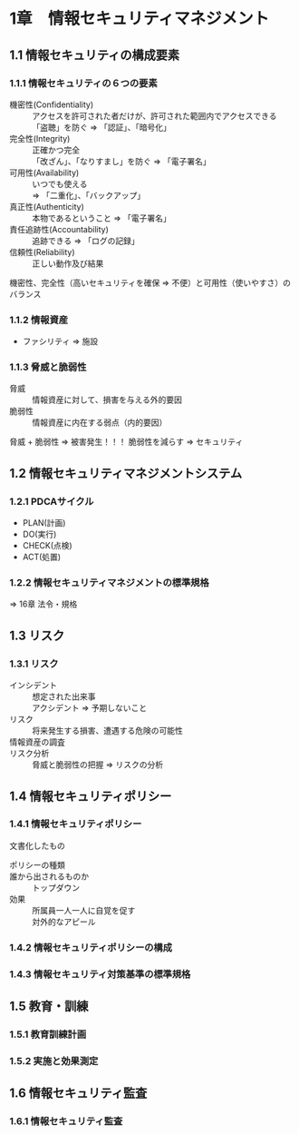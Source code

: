 # 1章　情報セキュリティマネジメント
## 1.1 情報セキュリティの構成要素
### 1.1.1 情報セキュリティの６つの要素
<dl>
<dt>機密性(Confidentiality)</dt>
<dd>アクセスを許可された者だけが、許可された範囲内でアクセスできる<br />
「盗聴」を防ぐ => 「認証」、「暗号化」</dd>
<dt>完全性(Integrity)</dt>
<dd>正確かつ完全<br />
「改ざん」、「なりすまし」を防ぐ => 「電子署名」</dd>
<dt>可用性(Availability)</dt>
<dd>いつでも使える<br />
 => 「二重化」、「バックアップ」</dd>
<dt>真正性(Authenticity)</dt>
<dd>本物であるということ => 「電子署名」</dd>
<dt>責任追跡性(Accountability)</dt>
<dd>追跡できる => 「ログの記録」</dd>
<dt>信頼性(Reliability)</dt>
<dd>正しい動作及び結果</dd>
</dl>
	機密性、完全性（高いセキュリティを確保 => 不便）と可用性（使いやすさ）のバランス

### 1.1.2 情報資産
* ファシリティ => 施設

### 1.1.3 脅威と脆弱性
<dl>
<dt>脅威</dt>
<dd>情報資産に対して、損害を与える外的要因</dd>
<dt>脆弱性</dt>
<dd>情報資産に内在する弱点（内的要因）</dd>
</dl>
	脅威 + 脆弱性 => 被害発生！！！
	脆弱性を減らす => セキュリティ

## 1.2 情報セキュリティマネジメントシステム
### 1.2.1 PDCAサイクル
* PLAN(計画)
* DO(実行)
* CHECK(点検)
* ACT(処置)

### 1.2.2 情報セキュリティマネジメントの標準規格
=> 16章 法令・規格

## 1.3 リスク
### 1.3.1 リスク
<dl>
	<dt>インシデント</dt>
	<dd>想定された出来事<br />
	アクシデント => 予期しないこと</dd>
	<dt>リスク</dt>
	<dd>将来発生する損害、遭遇する危険の可能性</dd>
	<dt>情報資産の調査</dt>
	<dt>リスク分析</dt>
	<dd>脅威と脆弱性の把握 => リスクの分析</dd>
</dl>

## 1.4 情報セキュリティポリシー
### 1.4.1 情報セキュリティポリシー
文書化したもの
<dl>
	<dt>ポリシーの種類</dt>
	<dt>誰から出されるものか</dt>
	<dd>トップダウン</dd>
	<dt>効果</dt>
	<dd>所属員一人一人に自覚を促す<br />
	対外的なアピール</dd>
</dl>

### 1.4.2 情報セキュリティポリシーの構成
### 1.4.3 情報セキュリティ対策基準の標準規格
## 1.5 教育・訓練
### 1.5.1 教育訓練計画
### 1.5.2 実施と効果測定
## 1.6 情報セキュリティ監査
### 1.6.1 情報セキュリティ監査
